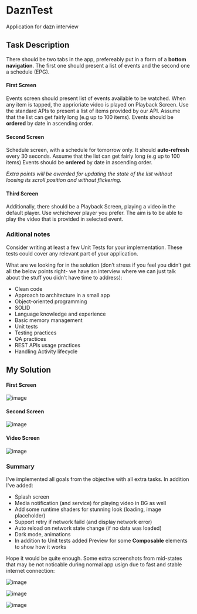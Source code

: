 # DaznTest
Application for dazn interview

## Task Description

There should be two tabs in the app, prefereably put in a form of a **bottom navigation**. The first one
should present a list of events and the second one a schedule (EPG).

#### First Screen

Events screen should present list of events available to be watched. When any item is tapped, the apprioriate video is played on Playback Screen. Use the standard APIs to present a list of items
provided by our API. Assume that the list can get fairly long (e.g up to 100 items). Events should be **ordered** by date in ascending order.

#### Second Screen

Schedule screen, with a schedule for tomorrow only. It should **auto-refresh** every 30 seconds. Assume that the list can get fairly long (e.g up to 100 items) Events should be **ordered** by date in ascending order.

*Extra points will be awarded for updating the state of the list without loosing its scroll position and without flickering.*

#### Third Screen

Additionally, there should be a Playback Screen, playing a video in the default player. Use wchichever player you prefer. The aim is to be able to play the video that is provided in selected event.

### Aditional notes

Consider writing at least a few Unit Tests for your implementation. These tests could cover any
relevant part of your application.

What are we looking for in the solution (don’t stress if you feel you didn’t get all the below points
right- we have an interview where we can just talk about the stuff you didn’t have time to address):
- Clean code
- Approach to architecture in a small app
- Object-oriented programming
- SOLID
- Language knowledge and experience
- Basic memory management
- Unit tests
- Testing practices
- QA practices
- REST APIs usage practices
- Handling Activity lifecycle

## My Solution

#### First Screen

![image](https://github.com/user-attachments/assets/13e2ff58-c0d4-4f1c-97e3-a754a4b6261c)

#### Second Screen

![image](https://github.com/user-attachments/assets/a1c925ce-353f-48f8-96c2-27d705e702c7)

#### Video Screen

![image](https://github.com/user-attachments/assets/ca0a269c-d85f-44ab-b7ab-6d5535a6ba15)

### Summary

I've implemented all goals from the objective with all extra tasks. In addition I've added:

- Splash screen
- Media notification (and service) for playing video in BG as well
- Add some runtime shaders for stunning look (loading, image placeholder)
- Support retry if network faild (and display network error)
- Auto reload on network state change (if no data was loaded)
- Dark mode, animations
- In addition to Unit tests added Preview for some **Composable** elements to show how it works

Hope it would be quite enough. Some extra screenshots from mid-states that may be not noticable during normal app usign due to fast and stable internet connection:

![image](https://github.com/user-attachments/assets/419672d6-a00d-4354-9db8-a9d46ee4c6bc)

![image](https://github.com/user-attachments/assets/3b7fadf9-8c63-4168-aec0-8ed57e83ef0f)

![image](https://github.com/user-attachments/assets/6d08af5c-bcdb-40f7-ae07-f27144d0417a)











